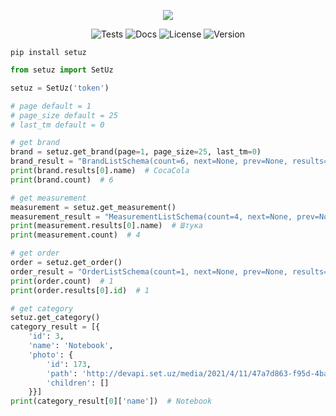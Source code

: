<p align="center">
  <img src="https://user-images.githubusercontent.com/44405438/115976379-f20bea80-a586-11eb-9a2b-7100e124e79e.png" />
</p>

<p align="center">
<img alt="Tests" src="https://github.com/awtkns/fastapi-crudrouter/workflows/Python%20application/badge.svg" />
<img alt="Docs" src="https://github.com/awtkns/fastapi-crudrouter/workflows/docs/badge.svg" />
  <img alt="License" src="https://img.shields.io/github/license/awtkns/fastapi-crudrouter?color=%2334D058" />
<img alt="Version" src="https://img.shields.io/pypi/v/setuz" />
</p>

```shell
pip install setuz
```

```python
from setuz import SetUz

setuz = SetUz('token')

# page default = 1
# page_size default = 25
# last_tm default = 0

# get brand
brand = setuz.get_brand(page=1, page_size=25, last_tm=0)
brand_result = "BrandListSchema(count=6, next=None, prev=None, results=[BrandSchema(id=122, name='CocaCola', tm=1)])"
print(brand.results[0].name)  # CocaCola
print(brand.count)  # 6

# get measurement
measurement = setuz.get_measurement()
measurement_result = "MeasurementListSchema(count=4, next=None, prev=None, results=[MeasurementSchema(id=4, name='Штука', short_name='шт', tm=1)])"
print(measurement.results[0].name)  # Штука
print(measurement.count)  # 4

# get order
order = setuz.get_order()
order_result = "OrderListSchema(count=1, next=None, prev=None, results=[OrderSchema(id=1, total_price=700000.0, status='pending', order_products=[OrderProductSchema(id=1, total_price=600000.0, quantity=12, product=Product(provider_product_id=1, name='Test product'))], created_date=datetime.datetime(2021, 4, 26, 4, 28, 55, 656147))])"
print(order.count)  # 1
print(order.results[0].id)  # 1

# get category
setuz.get_category()
category_result = [{
    'id': 3,
    'name': 'Notebook',
    'photo': {
        'id': 173,
        'path': 'http://devapi.set.uz/media/2021/4/11/47a7d863-f95d-4ba9-9ad0-c13ac7507685.jpg',
        'children': []
    }}]
print(category_result[0]['name'])  # Notebook
```